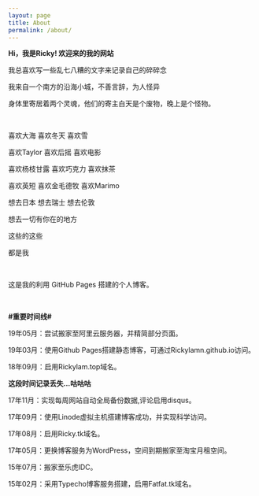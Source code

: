 ```yaml
---
layout: page
title: About
permalink: /about/
---
```

**Hi，我是Ricky! 欢迎来的我的网站** 

我总喜欢写一些乱七八糟的文字来记录自己的碎碎念

我来自一个南方的沿海小城，不善言辞，为人怪异

身体里寄居着两个灵魂，他们的寄主白天是个废物，晚上是个怪物。

<br>

喜欢大海 喜欢冬天 喜欢雪

喜欢Taylor 喜欢后摇 喜欢电影

喜欢杨枝甘露 喜欢巧克力 喜欢抹茶

喜欢英短 喜欢金毛德牧 喜欢Marimo

想去日本 想去瑞士 想去伦敦

想去一切有你在的地方

这些的这些

都是我

<br>

这是我的利用 GitHub Pages 搭建的个人博客。

<br>

**#重要时间线#**

19年05月：尝试搬家至阿里云服务器，并精简部分页面。

19年03月：使用Github Pages搭建静态博客，可通过Rickylamn.github.io访问。

18年09月：启用Rickylam.top域名。

**这段时间记录丢失...咕咕咕**

17年11月：实现每周网站自动全局备份数据,评论启用disqus。

17年09月：使用Linode虚拟主机搭建博客成功，并实现科学访问。

17年08月：启用Ricky.tk域名。

17年05月：更换博客服务为WordPress，空间到期搬家至淘宝月租空间。

15年07月：搬家至乐虎IDC。

15年02月：采用Typecho博客服务搭建，启用Fatfat.tk域名。

